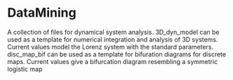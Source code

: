 # DataMining
A collection of files for dynamical system analysis. 
3D_dyn_model can be used as a template for numerical integration and analysis of 3D systems. Current values model the Lorenz system with the standard parameters.
disc_map_bif can be used as a template for bifuration diagrams for discrete maps. Current values give a bifurcation diagram resembling a symmetric logistic map
